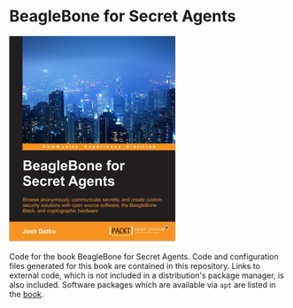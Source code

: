 BeagleBone for Secret Agents
=============================

![Book Cover](book.jpg)

Code for the book BeagleBone for Secret Agents. Code and configuration files generated for this book are contained in this repository. Links to external code, which is not included in a distribution's package manager, is also included. Software packages which are available via `apt` are listed in the [book](https://www.packtpub.com/hardware-and-creative/beaglebone-secret-agents).
